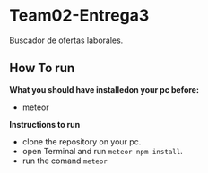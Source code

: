 # Team02-Entrega3
Buscador de ofertas laborales.
## How To run

**What you should have installedon your pc before:**
* meteor

**Instructions to run**

* clone the repository on your pc.
* open Terminal and run `meteor npm install`.
* run the comand `meteor`
